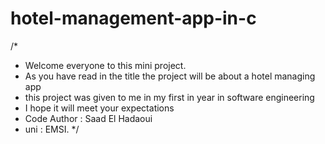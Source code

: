 # hotel-management-app-in-c
/*
 * Welcome everyone to this mini project.
 * As you have read in the title the project will be about a hotel managing app
 * this project was given to me in my first in year in software engineering
 * I hope it will meet your expectations
 * Code Author : Saad El Hadaoui
 * uni : EMSI.
 */
